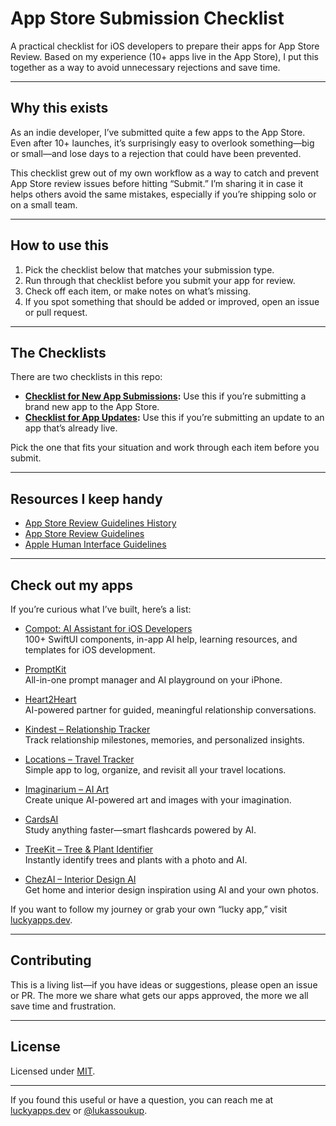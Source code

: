 # App Store Submission Checklist

A practical checklist for iOS developers to prepare their apps for App Store Review. Based on my experience (10+ apps live in the App Store), I put this together as a way to avoid unnecessary rejections and save time.

---

## Why this exists

As an indie developer, I’ve submitted quite a few apps to the App Store. Even after 10+ launches, it’s surprisingly easy to overlook something—big or small—and lose days to a rejection that could have been prevented.

This checklist grew out of my own workflow as a way to catch and prevent App Store review issues before hitting “Submit.” I’m sharing it in case it helps others avoid the same mistakes, especially if you’re shipping solo or on a small team.

---

## How to use this

1. Pick the checklist below that matches your submission type.
2. Run through that checklist before you submit your app for review.
3. Check off each item, or make notes on what’s missing.
4. If you spot something that should be added or improved, open an issue or pull request.

---

## The Checklists

There are two checklists in this repo:

- **[Checklist for New App Submissions](CHECKLIST_NEW_APP.md):** Use this if you’re submitting a brand new app to the App Store.
- **[Checklist for App Updates](CHECKLIST_UPDATE.md):** Use this if you’re submitting an update to an app that’s already live.

Pick the one that fits your situation and work through each item before you submit.

---

## Resources I keep handy

- [App Store Review Guidelines History](https://www.appstorereviewguidelineshistory.com/)
- [App Store Review Guidelines](https://developer.apple.com/app-store/review/guidelines/)
- [Apple Human Interface Guidelines](https://developer.apple.com/design/human-interface-guidelines/)

---

## Check out my apps

If you’re curious what I’ve built, here’s a list:

- [Compot: AI Assistant for iOS Developers](https://apps.apple.com/app/id6471916279)  
  100+ SwiftUI components, in-app AI help, learning resources, and templates for iOS development.

- [PromptKit](https://apps.apple.com/app/id6504561145)  
  All-in-one prompt manager and AI playground on your iPhone.
  
- [Heart2Heart](https://apps.apple.com/app/id6501986735)  
  AI-powered partner for guided, meaningful relationship conversations.
  
- [Kindest – Relationship Tracker](https://apps.apple.com/app/id6453754317)  
  Track relationship milestones, memories, and personalized insights.
  
- [Locations – Travel Tracker](https://apps.apple.com/app/id6452048717)  
  Simple app to log, organize, and revisit all your travel locations.
  
- [Imaginarium – AI Art](https://apps.apple.com/app/id6739706784)  
  Create unique AI-powered art and images with your imagination.
  
- [CardsAI](https://apps.apple.com/app/id6738427455)  
  Study anything faster—smart flashcards powered by AI.
  
- [TreeKit – Tree & Plant Identifier](https://apps.apple.com/app/id6741019701)  
  Instantly identify trees and plants with a photo and AI.
  
- [ChezAI – Interior Design AI](https://apps.apple.com/app/id6740142224)  
  Get home and interior design inspiration using AI and your own photos.
  

If you want to follow my journey or grab your own “lucky app,” visit [luckyapps.dev](https://www.luckyapps.dev).


---

## Contributing

This is a living list—if you have ideas or suggestions, please open an issue or PR. The more we share what gets our apps approved, the more we all save time and frustration.

---

## License

Licensed under [MIT](LICENSE).

---

If you found this useful or have a question, you can reach me at [luckyapps.dev](https://luckyapps.dev) or [@lukassoukup](https://x.com/lukassoukup).
